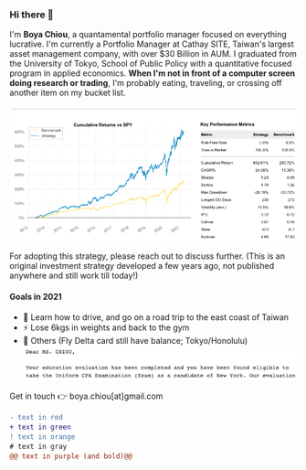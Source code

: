 ### Hi there 👋

I'm **Boya Chiou**, a quantamental portfolio manager focused on everything lucrative.
I'm currently a Portfolio Manager at Cathay SITE, Taiwan's largest asset management company, with over $30 Billion in AUM. 
I graduated from the University of Tokyo, School of Public Policy with a quantitative focused program in applied economics.
**When I'm not in front of a computer screen doing research or trading**, I'm probably eating, traveling, or crossing off another item on my bucket list.

![alt tag](/image/90bps.png)

For adopting this strategy, please reach out to discuss further.
(This is an original investment strategy developed a few years ago, not published anywhere and still work till today!)

#### Goals in 2021
- 🚀 Learn how to drive, and go on a road trip to the east coast of Taiwan
- ⚡️ Lose 6kgs in weights and back to the gym
- 🤫 Others (Fly Delta card still have balance; Tokyo/Honolulu)
![alt tag](/image/nyc.png)

Get in touch 👉  boya.chiou[at]gmail.com


```diff
- text in red
+ text in green
! text in orange
# text in gray
@@ text in purple (and bold)@@
```

<!--
**boyac/boyac** is a ✨ _special_ ✨ repository because its `README.md` (this file) appears on your GitHub profile.

Here are some ideas to get you started:

- 🔭 I’m currently working on ...
- 🌱 I’m currently learning ...
- 👯 I’m looking to collaborate on ...
- 🤔 I’m looking for help with ...
- 💬 Ask me about ...
- 📫 How to reach me: ...
- 😄 Pronouns: ...
- ⚡ Fun fact: ...
-->
